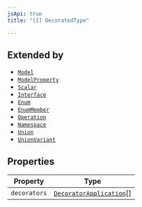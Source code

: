 ```yaml
---
jsApi: true
title: "[I] DecoratedType"

---
```

## Extended by

- [`Model`](Model.md)
- [`ModelProperty`](ModelProperty.md)
- [`Scalar`](Scalar.md)
- [`Interface`](Interface.md)
- [`Enum`](Enum.md)
- [`EnumMember`](EnumMember.md)
- [`Operation`](Operation.md)
- [`Namespace`](Namespace.md)
- [`Union`](Union.md)
- [`UnionVariant`](UnionVariant.md)

## Properties

| Property | Type |
| ------ | ------ |
| `decorators` | [`DecoratorApplication`](DecoratorApplication.md)[] |
